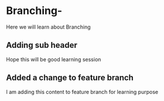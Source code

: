 # Branching-

Here we will learn about Branching

## Adding sub header

Hope this will be good learning session

## Added a change to feature branch

I am adding this content to feature branch for learning purpose
